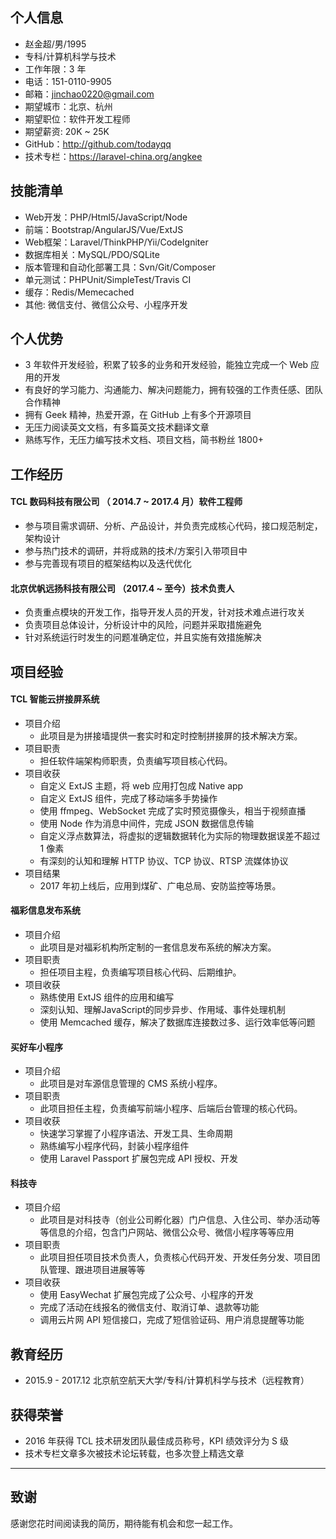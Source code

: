 ## 个人信息

- 赵金超/男/1995
- 专科/计算机科学与技术 
- 工作年限：3 年
- 电话：151-0110-9905
- 邮箱：jinchao0220@gmail.com
- 期望城市：北京、杭州
- 期望职位：软件开发工程师
- 期望薪资: 20K ~ 25K
- GitHub：http://github.com/todayqq
- 技术专栏：https://laravel-china.org/angkee

## 技能清单

- Web开发：PHP/Html5/JavaScript/Node
- 前端：Bootstrap/AngularJS/Vue/ExtJS
- Web框架：Laravel/ThinkPHP/Yii/CodeIgniter
- 数据库相关：MySQL/PDO/SQLite
- 版本管理和自动化部署工具：Svn/Git/Composer
- 单元测试：PHPUnit/SimpleTest/Travis CI 
- 缓存：Redis/Memecached
- 其他: 微信支付、微信公众号、小程序开发

## 个人优势

- 3 年软件开发经验，积累了较多的业务和开发经验，能独立完成一个 Web 应用的开发
- 有良好的学习能力、沟通能力、解决问题能力，拥有较强的工作责任感、团队合作精神
- 拥有 Geek 精神，热爱开源，在 GitHub 上有多个开源项目
- 无压力阅读英文文档，有多篇英文技术翻译文章
- 熟练写作，无压力编写技术文档、项目文档，简书粉丝 1800+

## 工作经历

#### TCL 数码科技有限公司 （ 2014.7 ~ 2017.4 月）软件工程师

- 参与项目需求调研、分析、产品设计，并负责完成核心代码，接口规范制定，架构设计
- 参与热门技术的调研，并将成熟的技术/方案引入带项目中
- 参与完善现有项目的框架结构以及迭代优化

#### 北京优帆远扬科技有限公司 （2017.4 ~ 至今）技术负责人

- 负责重点模块的开发工作，指导开发人员的开发，针对技术难点进行攻关
- 负责项目总体设计，分析设计中的风险，问题并采取措施避免
- 针对系统运行时发生的问题准确定位，并且实施有效措施解决

## 项目经验

#### TCL 智能云拼接屏系统

- 项目介绍
    - 此项目是为拼接墙提供一套实时和定时控制拼接屏的技术解决方案。
- 项目职责
    - 担任软件端架构师职责，负责编写项目核心代码。
- 项目收获
    - 自定义 ExtJS 主题，将 web 应用打包成 Native app
    - 自定义 ExtJS 组件，完成了移动端多手势操作
    - 使用 ffmpeg、WebSocket 完成了实时预览摄像头，相当于视频直播
    - 使用 Node 作为消息中间件，完成 JSON 数据信息传输
    - 自定义浮点数算法，将虚拟的逻辑数据转化为实际的物理数据误差不超过 1 像素
    - 有深刻的认知和理解 HTTP 协议、TCP 协议、RTSP 流媒体协议
- 项目结果
   - 2017 年初上线后，应用到煤矿、广电总局、安防监控等场景。
   
#### 福彩信息发布系统

- 项目介绍
  - 此项目是对福彩机构所定制的一套信息发布系统的解决方案。
- 项目职责
  - 担任项目主程，负责编写项目核心代码、后期维护。
- 项目收获
  - 熟练使用 ExtJS 组件的应用和编写
  - 深刻认知、理解JavaScript的同步异步、作用域、事件处理机制
  - 使用 Memcached 缓存，解决了数据库连接数过多、运行效率低等问题 

#### 买好车小程序

- 项目介绍
  - 此项目是对车源信息管理的 CMS 系统小程序。
- 项目职责
  - 此项目担任主程，负责编写前端小程序、后端后台管理的核心代码。
- 项目收获
  - 快速学习掌握了小程序语法、开发工具、生命周期
  - 熟练编写小程序代码，封装小程序组件
  - 使用 Laravel Passport 扩展包完成 API 授权、开发

#### 科技寺

- 项目介绍
  - 此项目是对科技寺（创业公司孵化器）门户信息、入住公司、举办活动等等信息的介绍，包含门户网站、微信公众号、微信小程序等等应用
- 项目职责
  - 此项目担任项目技术负责人，负责核心代码开发、开发任务分发、项目团队管理、跟进项目进展等等
- 项目收获
  - 使用 EasyWechat 扩展包完成了公众号、小程序的开发
  - 完成了活动在线报名的微信支付、取消订单、退款等功能
  - 调用云片网 API 短信接口，完成了短信验证码、用户消息提醒等功能

## 教育经历

- 2015.9 - 2017.12 北京航空航天大学/专科/计算机科学与技术（远程教育）

## 获得荣誉

- 2016 年获得 TCL 技术研发团队最佳成员称号，KPI 绩效评分为 S 级
- 技术专栏文章多次被技术论坛转载，也多次登上精选文章

---    

## 致谢

感谢您花时间阅读我的简历，期待能有机会和您一起工作。